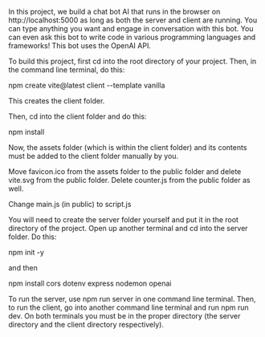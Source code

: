 In this project, we build a chat bot AI that runs in the browser on http://localhost:5000 as long as both the server and client are running. 
You can type anything you want and engage in conversation with this bot. You can even ask this bot to write code in various programming languages
and frameworks! This bot uses the OpenAI API.

To build this project, first cd into the root directory of your project. Then, in the command line terminal, do this:

npm create vite@latest client --template vanilla

This creates the client folder.

Then, cd into the client folder and do this:

npm install

Now, the assets folder (which is within the client folder) and its contents must be added to the client folder manually by you.

Move favicon.ico from the assets folder to the public folder and delete vite.svg from the public folder.
Delete counter.js from the public folder as well.

Change main.js (in public) to script.js


You will need to create the server folder yourself and put it in the root directory of the project.
Open up another terminal and cd into the server folder. Do this:

npm init -y

and then 

npm install cors dotenv express nodemon openai


To run the server, use npm run server in one command line terminal. Then, to run the client, go into another command line terminal and run npm run dev. 
On both terminals you must be in the proper directory (the server directory and the client directory respectively).


